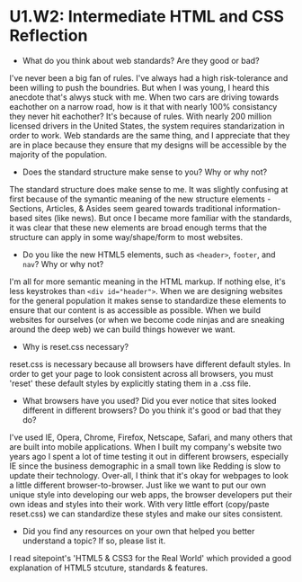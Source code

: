 # U1.W2: Intermediate HTML and CSS Reflection

* What do you think about web standards? Are they good or bad?

I've never been a big fan of rules. I've always had a high risk-tolerance and been willing to push the boundries. But when I was young, I heard this anecdote that's alwys stuck with me. When two cars are driving towards eachother on a narrow road, how is it that with nearly 100% consistancy they never hit eachother? It's because of rules. With nearly 200 million licensed drivers in the United States, the system requires standarization in order to work. Web standards are the same thing, and I appreciate that they are in place because they ensure that my designs will be accessible by the majority of the population. 

* Does the standard structure make sense to you? Why or why not?

The standard structure does make sense to me. It was slightly confusing at first because of the symantic meaning of the new structure elements - Sections, Articles, & Asides seem geared towards traditional information-based sites (like news). But once I became more familiar with the standards, it was clear that these new elements are broad enough terms that the structure can apply in some way/shape/form to most websites. 

* Do you like the new HTML5 elements, such as `<header>`, `footer`, and `nav`? Why or why not?

I'm all for more semantic meaning in the HTML markup. If nothing else, it's less keystrokes than `<div id="header">`. When we are designing websites for the general population it makes sense to standardize these elements to ensure that our content is as accessible as possible. When we build websites for ourselves (or when we become code ninjas and are sneaking around the deep web) we can build things however we want. 


* Why is reset.css necessary? 

reset.css is necessary because all browsers have different default styles. In order to get your page to look consistent across all browsers, you must 'reset' these default styles by explicitly stating them in a .css file. 

* What browsers have you used? Did you ever notice that sites looked different in different browsers? Do you think it's good or bad that they do?

I've used IE, Opera, Chrome, Firefox, Netscape, Safari, and many others that are built into mobile applications. When I built my company's website two years ago I spent a lot of time testing it out in different browsers, especially IE since the business demographic in a small town like Redding is slow to update their technology. Over-all, I think that it's okay for webpages to look a little different browser-to-browser. Just like we want to put our own unique style into developing our web apps, the browser developers put their own ideas and styles into their work. With very little effort (copy/paste reset.css) we can standardize these styles and make our sites consistent. 

* Did you find any resources on your own that helped you better understand a topic? If so, please list it.

I read sitepoint's 'HTML5 & CSS3 for the Real World' which provided a good explanation of HTML5 stcuture, standards & features. 